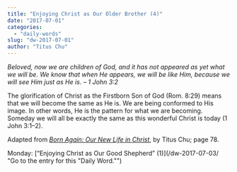 ```yaml
---
title: "Enjoying Christ as Our Older Brother (4)"
date: "2017-07-01"
categories: 
  - "daily-words"
slug: "dw-2017-07-01"
author: "Titus Chu"
---
```


_Beloved, now we are children of God, and it has not appeared as yet what we will be. We know that when He appears, we will be like Him, because we will see Him just as He is._ _– 1 John 3:2_

The glorification of Christ as the Firstborn Son of God (Rom. 8:29) means that we will become the same as He is. We are being conformed to His image. In other words, He is the pattern for what we are becoming. Someday we will all be exactly the same as this wonderful Christ is today (1 John 3:1–2).

Adapted from _[Born Again: Our New Life in Christ](/book-born-again/ "Go to the listing for this book.")_, by Titus Chu; page 78.

Monday: [“Enjoying Christ as Our Good Shepherd” (1)](/dw-2017-07-03/ "Go to the entry for this "Daily Word."")
